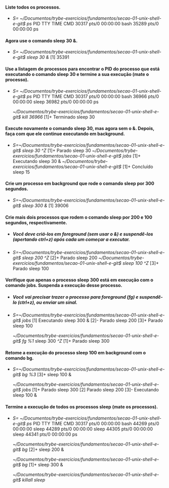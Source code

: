 #### Liste todos os processos.

- _S= ~/Documentos/trybe-exercicios/fundamentos/secao-01-unix-shell-e-git$ ps_
    PID TTY          TIME CMD
  30317 pts/0    00:00:00 bash
  35289 pts/0    00:00:00 ps

#### Agora use o comando sleep 30 &.

- _S= ~/Documentos/trybe-exercicios/fundamentos/secao-01-unix-shell-e-git$ sleep 30 &_
[1] 35391

#### Use a listagem de processos para encontrar o PID do processo que está executando o comando sleep 30 e termine a sua execução (mate o processo).

- _S= ~/Documentos/trybe-exercicios/fundamentos/secao-01-unix-shell-e-git$ ps_
    PID TTY          TIME CMD
  30317 pts/0    00:00:00 bash
  36966 pts/0    00:00:00 sleep
  36982 pts/0    00:00:00 ps

    _~/Documentos/trybe-exercicios/fundamentos/secao-01-unix-shell-e-git$ kill 36966_
[1]+  Terminado               sleep 30 

#### Execute novamente o comando sleep 30, mas agora sem o &. Depois, faça com que ele continue executando em background.

- _S=~/Documentos/trybe-exercicios/fundamentos/secao-01-unix-shell-e-git$ sleep 30_
    _^Z_
[1]+  Parado                  sleep 30
    _~/Documentos/trybe-exercicios/fundamentos/secao-01-unix-shell-e-git$ jobs_
[1]+  Executando              sleep 30 &
    _~/Documentos/trybe-exercicios/fundamentos/secao-01-unix-shell-e-git$_
[1]+  Concluído              sleep 15

#### Crie um processo em background que rode o comando sleep por 300 segundos.

- _S=~/Documentos/trybe-exercicios/fundamentos/secao-01-unix-shell-e-git$ sleep 300 &_
[1] 39006

#### Crie mais dois processos que rodem o comando sleep por 200 e 100 segundos, respectivamente.

- ##### Você deve criá-los em foreground (sem usar o &) e suspendê-los (apertando ctrl+z) após cada um começar a executar.

- _S=~/Documentos/trybe-exercicios/fundamentos/secao-01-unix-shell-e-git$ sleep 200_
    _^Z_
[2]+  Parado                  sleep 200
    _~/Documentos/trybe-exercicios/fundamentos/secao-01-unix-shell-e-git$ sleep 100_
    _^Z_
[3]+  Parado                  sleep 100

#### Verifique que apenas o processo sleep 300 está em execução com o comando jobs. Suspenda a execução desse processo.
- ##### Você vai precisar trazer o processo para foreground (fg) e suspendê-lo (ctrl+z), ou enviar um sinal.

- _S=~/Documentos/trybe-exercicios/fundamentos/secao-01-unix-shell-e-git$ jobs_
[1]   Executando              sleep 300 &
[2]-  Parado                  sleep 200
[3]+  Parado                  sleep 100

    _~/Documentos/trybe-exercicios/fundamentos/secao-01-unix-shell-e-git$ fg %1_
sleep 300
    _^Z_
[1]+  Parado                  sleep 300

#### Retome a execução do processo sleep 100 em background com o comando bg.

- _S=~/Documentos/trybe-exercicios/fundamentos/secao-01-unix-shell-e-git$ bg %3_
[3]+ sleep 100 &

    _~/Documentos/trybe-exercicios/fundamentos/secao-01-unix-shell-e-git$ jobs_
[1]+  Parado                  sleep 300
[2]   Parado                  sleep 200
[3]-  Executando              sleep 100 &
#### Termine a execução de todos os processos sleep (mate os processos).

- _S= ~/Documentos/trybe-exercicios/fundamentos/secao-01-unix-shell-e-git$ ps_
    PID TTY          TIME CMD
  30317 pts/0    00:00:00 bash
  44269 pts/0    00:00:00 sleep
  44289 pts/0    00:00:00 sleep
  44305 pts/0    00:00:00 sleep
  44341 pts/0    00:00:00 ps

    _~/Documentos/trybe-exercicios/fundamentos/secao-01-unix-shell-e-git$ bg_
[2]+ sleep 200 &

    _~/Documentos/trybe-exercicios/fundamentos/secao-01-unix-shell-e-git$ bg_
[1]+ sleep 300 &

    _~/Documentos/trybe-exercicios/fundamentos/secao-01-unix-shell-e-git$ killall sleep_